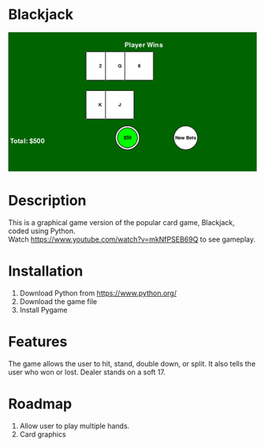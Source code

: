 # Blackjack
![BlackJack](https://github.com/restodruid1/pygameBlackjackGUI/blob/main/blackjackGitHub.PNG)
# Description
This is a graphical game version of the popular card game, Blackjack, coded using Python.  
Watch https://www.youtube.com/watch?v=mkNfPSEB69Q to see gameplay.
# Installation
1) Download Python from https://www.python.org/
2) Download the game file
3) Install Pygame
# Features
The game allows the user to hit, stand, double down, or split. It also tells the user who won or lost. Dealer stands on a soft 17.
# Roadmap
1) Allow user to play multiple hands.
2) Card graphics
